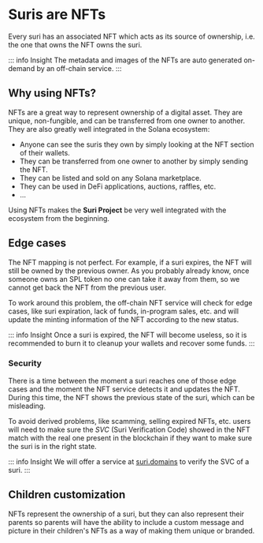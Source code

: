 # Suris are NFTs

Every suri has an associated NFT which acts as its source of ownership, i.e. the one that owns the NFT owns the suri.

::: info Insight
The metadata and images of the NFTs are auto generated on-demand by an off-chain service.
:::

## Why using NFTs?

NFTs are a great way to represent ownership of a digital asset. They are unique, non-fungible, and can be transferred
from one owner to another. They are also greatly well integrated in the Solana ecosystem:

- Anyone can see the suris they own by simply looking at the NFT section of their wallets.
- They can be transferred from one owner to another by simply sending the NFT.
- They can be listed and sold on any Solana marketplace.
- They can be used in DeFi applications, auctions, raffles, etc.
- ...

Using NFTs makes the **Suri Project** be very well integrated with the ecosystem from the beginning.

## Edge cases

The NFT mapping is not perfect. For example, if a suri expires, the NFT will still be owned by the previous owner. As
you probably already know, once someone owns an SPL token no one can take it away from them, so we cannot get back the
NFT from the previous user.

To work around this problem, the off-chain NFT service will check for edge cases, like suri expiration, lack of funds,
in-program sales, etc. and will update the minting information of the NFT according to the new status.

::: info Insight
Once a suri is expired, the NFT will become useless, so it is recommended to burn it to cleanup your wallets and recover
some funds.
:::

### Security

There is a time between the moment a suri reaches one of those edge cases and the moment the NFT service detects it and
updates the NFT. During this time, the NFT shows the previous state of the suri, which can be misleading.

To avoid derived problems, like scamming, selling expired NFTs, etc. users will need to make sure the _SVC_ (Suri
Verification Code) showed in the NFT match with the real one present in the blockchain if they want to make sure the
suri is in the right state.

::: info Insight
We will offer a service at [suri.domains](https://suri.domains) to verify the SVC of a suri.
:::

## Children customization

NFTs represent the ownership of a suri, but they can also represent their parents so parents will have the ability to
include a custom message and picture in their children's NFTs as a way of making them unique or branded.